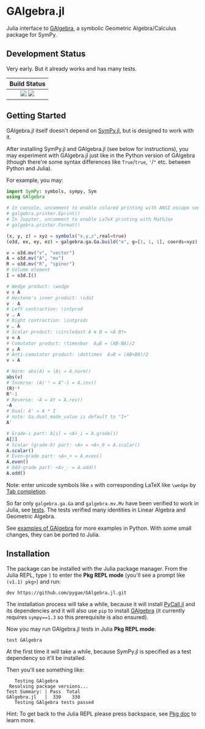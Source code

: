 # GAlgebra.jl

Julia interface to [GAlgebra](https://github.com/pygae/galgebra), a symbolic Geometric Algebra/Calculus package for SymPy.

## Development Status

Very early. But it already works and has many tests.

| **Build Status**                                                                                |
|:-----------------------------------------------------------------------------------------------:|
| [![][travis-img]][travis-url]                                   [![][codecov-img]][codecov-url] |

[travis-img]: https://travis-ci.com/pygae/GAlgebra.jl.svg?branch=master
[travis-url]: https://travis-ci.com/pygae/GAlgebra.jl
[codecov-img]: https://img.shields.io/codecov/c/github/pygae/GAlgebra.jl.svg
[codecov-url]: https://codecov.io/gh/pygae/GAlgebra.jl

## Getting Started

GAlgebra.jl itself doesn't depend on [SymPy.jl](https://github.com/JuliaPy/SymPy.jl), but is designed to work with it.

After installing SymPy.jl and GAlgebra.jl (see below for instructions), you may experiment with GAlgebra.jl just like in the Python version of GAlgebra (though there're some syntax differences like `True`/`true`, `'`/`"` etc. between Python and Julia).

For example, you may:

```julia
import SymPy: symbols, sympy, Sym
using GAlgebra

# In console, uncomment to enable colored printing with ANSI escape sequences 
# galgebra.printer.Eprint()
# In Jupyter, uncomment to enable LaTeX printing with MathJax
# galgebra.printer.Format()

(x, y, z) = xyz = symbols("x,y,z",real=true)
(o3d, ex, ey, ez) = galgebra.ga.Ga.build("e", g=[1, 1, 1], coords=xyz)

v = o3d.mv("v", "vector")
A = o3d.mv("A", "mv")
R = o3d.mv("R", "spinor")
# Volume element
I = o3d.I()

# Wedge product: \wedge
v ∧ A
# Hestene's inner product: \cdot
v ⋅ A
# Left contraction: \intprod
v ⨼ A
# Right contraction: \intprodr
v ⨽ A
# Scalar product: \circledast A ⊛ B = <A B†>
v ⊛ A
# Comutator product: \timesbar  A⨱B = (AB-BA)/2
v ⨱ A
# Anti-comutator product: \dottimes  A⨰B = (AB+BA)/2
v ⨰ A

# Norm: abs(A) = |A| = A.norm()
abs(v)
# Inverse: (A)⁻¹ = A^-1 = A.inv()
(R)⁻¹
R^-1
# Reverse: ~A = A† = A.rev()
~A
# Dual: A' = A * I
# note: Ga.dual_mode_value is default to "I+"
A'

# Grade-i part: A[i] = <A>_i = A.grade(i)
A[2]
# Scalar (grade-0) part: <A> = <A>_0 = A.scalar()
A.scalar()
# Even-grade part: <A>_+ = A.even()
A.even()
# Odd-grade part: <A>_- = A.odd()
A.odd()
```

Note: enter unicode symbols like `∧` with corresponding LaTeX like `\wedge` by [Tab completion](https://pkg.julialang.org/docs/julia/THl1k/1.1.0/manual/unicode-input.html).

So far only `galgebra.ga.Ga` and `galgebra.mv.Mv` have been verified to work in Julia, see [tests](https://github.com/pygae/GAlgebra.jl/tree/master/test/runtests.jl). The tests verified many identities in Linear Algebra and Geometric Algebra.

See [examples of GAlgebra](https://github.com/pygae/galgebra/tree/15-print-pow/examples) for more examples in Python. With some small changes, they can be ported to Julia.

## Installation

The package can be installed with the Julia package manager. From the Julia REPL, type `]` to enter the **Pkg REPL mode** (you'll see a prompt like `(v1.1) pkg>`) and run:

```
dev https://github.com/pygae/GAlgebra.jl.git
```

The installation process will take a while, because it will install [PyCall.jl](https://github.com/JuliaPy/PyCall.jl) and its dependencies and it will also use `pip` to install [GAlgebra](https://github.com/pygae/galgebra) (it currently requires `sympy==1.3` so this prerequisite is also ensured).

Now you may run GAlgebra.jl tests in Julia **Pkg REPL mode**: 

```
test GAlgebra
```

At the first time it will take a while, because SymPy.jl is specified as a test dependency so it'll be installed.

Then you'll see something like:

```
   Testing GAlgebra
 Resolving package versions...
Test Summary: | Pass  Total
GAlgebra.jl   |  330    330
   Testing GAlgebra tests passed
```

Hint: To get back to the Julia REPL please press backspace, see [Pkg doc](https://docs.julialang.org/en/v1/stdlib/Pkg/index.html) to learn more.